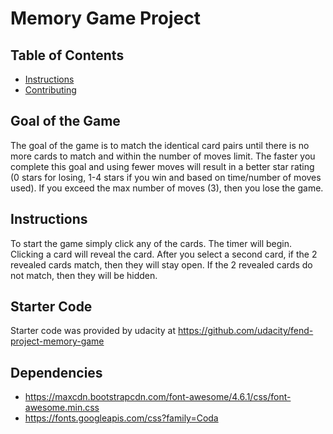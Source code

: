 # Memory Game Project

## Table of Contents

* [Instructions](#instructions)
* [Contributing](#contributing)

## Goal of the Game
The goal of the game is to match the identical card pairs until there is no more
cards to match and within the number of moves limit. The faster you complete this
goal and using fewer moves will result in a better star rating (0 stars for 
losing, 1-4 stars if you win and based on time/number of moves used). If you exceed
the max number of moves (3), then you lose the game.

## Instructions

To start the game simply click any of the cards. The timer will begin. Clicking a card
will reveal the card. After you select a second card, if the 2 revealed cards match, then
 they will stay open. If the 2 revealed cards do not match, then they will be hidden.

## Starter Code

Starter code was provided by udacity at https://github.com/udacity/fend-project-memory-game

## Dependencies
- https://maxcdn.bootstrapcdn.com/font-awesome/4.6.1/css/font-awesome.min.css
- https://fonts.googleapis.com/css?family=Coda
